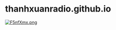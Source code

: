 # thanhxuanradio.github.io
<a href="https://freeimage.host/vi"><img src="https://iili.io/F5nfXmx.png" alt="F5nfXmx.png" border="0" /></a>
